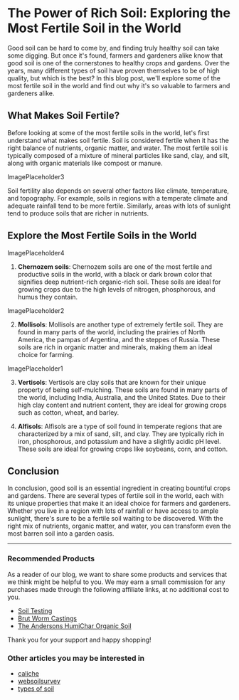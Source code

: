 # The Power of Rich Soil: Exploring the Most Fertile Soil in the World

Good soil can be hard to come by, and finding truly healthy soil can take some digging. But once it's found, farmers and gardeners alike know that good soil is one of the cornerstones to healthy crops and gardens. Over the years, many different types of soil have proven themselves to be of high quality, but which is the best? In this blog post, we'll explore some of the most fertile soil in the world and find out why it's so valuable to farmers and gardeners alike.

## What Makes Soil Fertile?

Before looking at some of the most fertile soils in the world, let's first understand what makes soil fertile. Soil is considered fertile when it has the right balance of nutrients, organic matter, and water. The most fertile soil is typically composed of a mixture of mineral particles like sand, clay, and silt, along with organic materials like compost or manure.

ImagePlaceholder3

Soil fertility also depends on several other factors like climate, temperature, and topography. For example, soils in regions with a temperate climate and adequate rainfall tend to be more fertile. Similarly, areas with lots of sunlight tend to produce soils that are richer in nutrients.

## Explore the Most Fertile Soils in the World

ImagePlaceholder4

1. **Chernozem soils**: Chernozem soils are one of the most fertile and productive soils in the world, with a black or dark brown color that signifies deep nutrient-rich organic-rich soil. These soils are ideal for growing crops due to the high levels of nitrogen, phosphorous, and humus they contain.

ImagePlaceholder2

2. **Mollisols**: Mollisols are another type of extremely fertile soil. They are found in many parts of the world, including the prairies of North America, the pampas of Argentina, and the steppes of Russia. These soils are rich in organic matter and minerals, making them an ideal choice for farming.

ImagePlaceholder1

3. **Vertisols**: Vertisols are clay soils that are known for their unique property of being self-mulching. These soils are found in many parts of the world, including India, Australia, and the United States. Due to their high clay content and nutrient content, they are ideal for growing crops such as cotton, wheat, and barley.

4. **Alfisols**: Alfisols are a type of soil found in temperate regions that are characterized by a mix of sand, silt, and clay. They are typically rich in iron, phosphorous, and potassium and have a slightly acidic pH level. These soils are ideal for growing crops like soybeans, corn, and cotton.

## Conclusion

In conclusion, good soil is an essential ingredient in creating bountiful crops and gardens. There are several types of fertile soil in the world, each with its unique properties that make it an ideal choice for farmers and gardeners. Whether you live in a region with lots of rainfall or have access to ample sunlight, there's sure to be a fertile soil waiting to be discovered. With the right mix of nutrients, organic matter, and water, you can transform even the most barren soil into a garden oasis.

---

### Recommended Products

As a reader of our blog, we want to share some products and services that we think might be helpful to you. We may earn a small commission for any purchases made through the following affiliate links, at no additional cost to you.

- [Soil Testing](https://salemsoilsolutions.com)
- [Brut Worm Castings ](https://amzn.to/3LlWs7X)
- [The Andersons HumiChar Organic Soil](https://amzn.to/41XWJoU)

Thank you for your support and happy shopping!
### Other articles you may be interested in

- [caliche](caliche)
- [websoilsurvey](websoilsurvey)
- [types of soil](types-of-soil)
